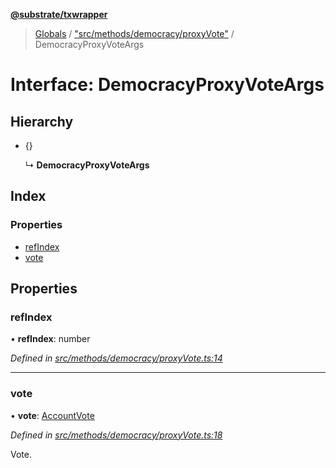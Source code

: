**[@substrate/txwrapper](../README.md)**

> [Globals](../globals.md) / ["src/methods/democracy/proxyVote"](../modules/_src_methods_democracy_proxyvote_.md) / DemocracyProxyVoteArgs

# Interface: DemocracyProxyVoteArgs

## Hierarchy

* {}

  ↳ **DemocracyProxyVoteArgs**

## Index

### Properties

* [refIndex](_src_methods_democracy_proxyvote_.democracyproxyvoteargs.md#refindex)
* [vote](_src_methods_democracy_proxyvote_.democracyproxyvoteargs.md#vote)

## Properties

### refIndex

•  **refIndex**: number

*Defined in [src/methods/democracy/proxyVote.ts:14](https://github.com/paritytech/txwrapper/blob/12a2bf8/src/methods/democracy/proxyVote.ts#L14)*

___

### vote

•  **vote**: [AccountVote](../modules/_src_methods_democracy_types_.md#accountvote)

*Defined in [src/methods/democracy/proxyVote.ts:18](https://github.com/paritytech/txwrapper/blob/12a2bf8/src/methods/democracy/proxyVote.ts#L18)*

Vote.
